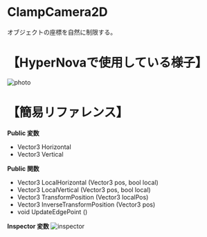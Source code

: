 # ClampCamera2D
オブジェクトの座標を自然に制限する。

# 【HyperNovaで使用している様子】
![photo](https://user-images.githubusercontent.com/62167170/135420826-ba6d20b7-b309-40db-996b-9e0dcee97285.png)

# 【簡易リファレンス】
**Public 変数**
* Vector3 Horizontal
* Vector3 Vertical

**Public 関数**
* Vector3 LocalHorizontal (Vector3 pos, bool local)
* Vector3 LocalVertical (Vector3 pos, bool local)
* Vector3 TransformPosition (Vector3 localPos)
* Vector3 InverseTransformPosition (Vector3 pos)
* void UpdateEdgePoint ()

**Inspector 変数**
![inspector](https://user-images.githubusercontent.com/62167170/135424470-73991220-c987-4880-8ab4-7560d2b2d906.png)
